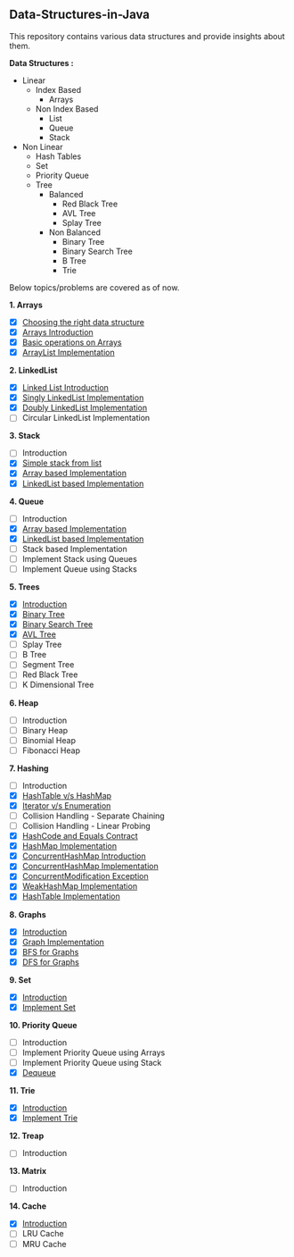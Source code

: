 ## Data-Structures-in-Java
This repository contains various data structures and provide insights about them.  

**Data Structures :**  
- Linear
    - Index Based
        - Arrays
    - Non Index Based
        - List
        - Queue
        - Stack
- Non Linear
    - Hash Tables
    - Set
    - Priority Queue
    - Tree
        - Balanced
            - Red Black Tree
            - AVL Tree
            - Splay Tree
        - Non Balanced
            - Binary Tree
            - Binary Search Tree
            - B Tree
            - Trie

Below topics/problems are covered as of now.  

**1. Arrays**
- [X] [Choosing the right data structure](../master/src/com/deepak/data/structures/Arrays/RightDataStructure.md)
- [X] [Arrays Introduction](../master/src/com/deepak/data/structures/Arrays/ArraysIntroduction.md)
- [X] [Basic operations on Arrays](../master/src/com/deepak/data/structures/Arrays/BasicOperations.java)
- [X] [ArrayList Implementation](../master/src/com/deepak/data/structures/Arrays/CustomArrayList.java)

**2. LinkedList**    
- [X] [Linked List Introduction](../master/src/com/deepak/data/structures/LinkedList/LinkedListIntroduction.md)
- [X] [Singly LinkedList Implementation](../master/src/com/deepak/data/structures/LinkedList/SinglyLinkedList.java)
- [X] [Doubly LinkedList Implementation](../master/src/com/deepak/data/structures/LinkedList/DoublyLinkedList.java)
- [ ] Circular LinkedList Implementation

**3. Stack**
- [ ] Introduction
- [X] [Simple stack from list](../master/src/com/deepak/data/structures/Stack/SimpleStackFromList.java)
- [X] [Array based Implementation](../master/src/com/deepak/data/structures/Stack/ArrayBasedStack.java)
- [X] [LinkedList based Implementation](../master/src/com/deepak/data/structures/Stack/LinkedListBasedStack.java) 

**4. Queue**
- [ ] Introduction
- [X] [Array based Implementation](../master/src/com/deepak/data/structures/Queue/ArrayBasedQueue.java)
- [X] [LinkedList based Implementation](../master/src/com/deepak/data/structures/Queue/LinkedListBasedQueue.java) 
- [ ] Stack based Implementation
- [ ] Implement Stack using Queues
- [ ] Implement Queue using Stacks

**5. Trees**
- [X] [Introduction](../master/src/com/deepak/data/structures/Tree/TreesIntroduction.md)
- [X] [Binary Tree](../master/src/com/deepak/data/structures/Tree/BinaryTree.java)
- [X] [Binary Search Tree](../master/src/com/deepak/data/structures/Tree/BinarySearchTree.java)
- [X] [AVL Tree](../master/src/com/deepak/data/structures/Tree/AVLTree.java)
- [ ] Splay Tree
- [ ] B Tree
- [ ] Segment Tree
- [ ] Red Black Tree
- [ ] K Dimensional Tree

**6. Heap**
- [ ] Introduction
- [ ] Binary Heap
- [ ] Binomial Heap
- [ ] Fibonacci Heap 

**7. Hashing**
- [ ] Introduction
- [X] [HashTable v/s HashMap](../master/src/com/deepak/data/structures/Hashing/HashTable_vs_HashMap.md)
- [X] [Iterator v/s Enumeration](../master/src/com/deepak/data/structures/Hashing/Iterator_vs_Enumeration.md)
- [ ] Collision Handling - Separate Chaining
- [ ] Collision Handling - Linear Probing
- [X] [HashCode and Equals Contract](../master/src/com/deepak/data/structures/Hashing/HashCode&EqualsContract.md)
- [X] [HashMap Implementation](../master/src/com/deepak/data/structures/Hashing/CustomHashMap.java)
- [X] [ConcurrentHashMap Introduction](../master/src/com/deepak/data/structures/Hashing/ConcurrentHashMap.md)
- [X] [ConcurrentHashMap Implementation](../master/src/com/deepak/data/structures/Hashing/ConcurrentHashMapImplementation.java)
- [X] [ConcurrentModification Exception](../master/src/com/deepak/data/structures/Hashing/ConcurrentModificationException.java)
- [X] [WeakHashMap Implementation](../master/src/com/deepak/data/structures/Hashing/WeakHashMapImplementation.java)
- [X] [HashTable Implementation](../master/src/com/deepak/data/structures/Hashing/CustomHashTable.java)

**8. Graphs**
- [X] [Introduction](../master/src/com/deepak/data/structures/Graph/GraphsIntroduction.md)
- [X] [Graph Implementation](../master/src/com/deepak/data/structures/Graph/Graph.java)
- [X] [BFS for Graphs](../master/src/com/deepak/data/structures/Graph/BFSGraphs.java)
- [X] [DFS for Graphs](../master/src/com/deepak/data/structures/Graph/DFSGraphs.java)

**9. Set**
- [X] [Introduction](../master/src/com/deepak/data/structures/Set/SetIntroduction.md)
- [X] [Implement Set](../master/src/com/deepak/data/structures/Set/ArrayBasedSet.java)

**10. Priority Queue**
- [ ] Introduction
- [ ] Implement Priority Queue using Arrays
- [ ] Implement Priority Queue using Stack 
- [X] [Dequeue](../master/src/com/deepak/data/structures/Queue/Dequeue.java)

**11. Trie**
- [X] [Introduction](../master/src/com/deepak/data/structures/Trie/TrieIntroduction.md)
- [X] [Implement Trie](../master/src/com/deepak/data/structures/Trie/TrieImplementation.java)

**12. Treap**
- [ ] Introduction

**13. Matrix**
- [ ] Introduction

**14. Cache**
- [X] [Introduction](../master/src/com/deepak/data/structures/Cache/CacheIntroduction.md)
- [ ] LRU Cache
- [ ] MRU Cache
